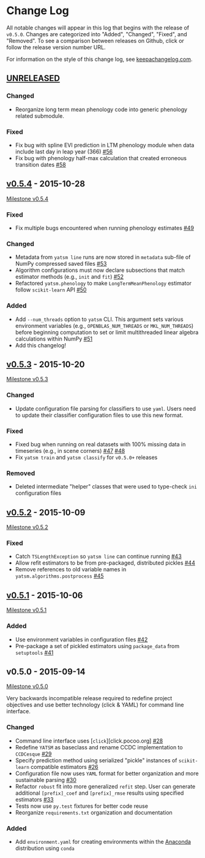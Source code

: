 # Change Log

All notable changes will appear in this log that begins with the release of
`v0.5.0`. Changes are categorized into "Added", "Changed", "Fixed", and "Removed". To see a comparison between releases on Github, click or follow the release version number URL.

For information on the style of this change log, see [keepachangelog.com](http://keepachangelog.com/).

## [UNRELEASED](https://github.com/ceholden/yatsm/compare/v0.5.4...HEAD)

### Changed
- Reorganize long term mean phenology code into generic phenology related submodule.

### Fixed
- Fix bug with spline EVI prediction in LTM phenology module when data include last day in leap year (366) [#56](https://github.com/ceholden/yatsm/issues/56)
- Fix bug with phenology half-max calculation that created erroneous transition dates [#58](https://github.com/ceholden/yatsm/issues/58)

## [v0.5.4](https://github.com/ceholden/yatsm/compare/v0.5.3...v0.5.4) - 2015-10-28

[Milestone v0.5.4](https://github.com/ceholden/yatsm/milestones/v0.5.4)

### Fixed
- Fix multiple bugs encountered when running phenology estimates [#49](https://github.com/ceholden/yatsm/issues/49)

### Changed
- Metadata from `yatsm line` runs are now stored in `metadata` sub-file of NumPy compressed saved files [#53](https://github.com/ceholden/yatsm/issues/53)
- Algorithm configurations must now declare subsections that match estimator methods (e.g., `init` and `fit`) [#52](https://github.com/ceholden/yatsm/issues/52)
- Refactored `yatsm.phenology` to make `LongTermMeanPhenology` estimator follow `scikit-learn` API [#50](https://github.com/ceholden/yatsm/issues/50)

### Added
- Add `--num_threads` option to `yatsm` CLI. This argument sets various environment variables (e.g., `OPENBLAS_NUM_THREADS` or `MKL_NUM_THREADS`) before beginning computation to set or limit multithreaded linear algebra calculations within NumPy [#51](https://github.com/ceholden/yatsm/issues/51)
- Add this changelog!

## [v0.5.3](https://github.com/ceholden/yatsm/compare/v0.5.2...v0.5.3) - 2015-10-20

[Milestone v0.5.3](https://github.com/ceholden/yatsm/milestones/v0.5.3)

### Changed
- Update configuration file parsing for classifiers to use `yaml`. Users need to update their classifier configuration files to use this new format.

### Fixed
- Fixed bug when running on real datasets with 100% missing data in timeseries (e.g., in scene corners) [#47](https://github.com/ceholden/yatsm/issues/47) [#48](https://github.com/ceholden/yatsm/issues/48)
- Fix `yatsm train` and `yatsm classify` for `v0.5.0+` releases

### Removed
- Deleted intermediate "helper" classes that were used to type-check `ini` configuration files

## [v0.5.2](https://github.com/ceholden/yatsm/compare/v0.5.1...v0.5.2) - 2015-10-09

[Milestone v0.5.2](https://github.com/ceholden/yatsm/milestones/v0.5.2)

### Fixed
- Catch `TSLengthException` so `yatsm line` can continue running [#43](https://github.com/ceholden/yatsm/issues/43)
- Allow refit estimators to be from pre-packaged, distributed pickles [#44](https://github.com/ceholden/yatsm/issues/44)
- Remove references to old variable names in `yatsm.algorithms.postprocess` [#45](https://github.com/ceholden/yatsm/issues/45)

## [v0.5.1](https://github.com/ceholden/yatsm/compare/v0.5.0...v0.5.1) - 2015-10-06

[Milestone v0.5.1](https://github.com/ceholden/yatsm/milestones/v0.5.1)

### Added
- Use environment variables in configuration files [#42](https://github.com/ceholden/yatsm/issues/42)
- Pre-package a set of pickled estimators using `package_data` from `setuptools` [#41](https://github.com/ceholden/yatsm/issues/41)

## v0.5.0 - 2015-09-14

[Milestone v0.5.0](https://github.com/ceholden/yatsm/milestones/v0.5.0)

Very backwards incompatible release required to redefine project objectives and
use better technology (click & YAML) for command line interface.

### Changed
- Command line interface uses [`click`][click.pocoo.org] [#28](https://github.com/ceholden/yatsm/issues/28)
- Redefine `YATSM` as baseclass and rename CCDC implementation to `CCDCesque` [#29](https://github.com/ceholden/yatsm/issues/28)
- Specify prediction method using serialized "pickle" instances of `scikit-learn` compatible estimators [#26](https://github.com/ceholden/yatsm/issues/26)
- Configuration file now uses `YAML` format for better organization and more sustainable parsing [#30](https://github.com/ceholden/yatsm/issues/30)
- Refactor `robust` fit into more generalized `refit` step. User can generate additional `[prefix]_coef` and `[prefix]_rmse` results using specified estimators [#33](https://github.com/ceholden/yatsm/issues/33)
- Tests now use `py.test` fixtures for better code reuse
- Reorganize `requirements.txt` organization and documentation

### Added
- Add `environment.yaml` for creating environments within the [Anaconda](https://www.continuum.io/downloads) distribution using `conda`
